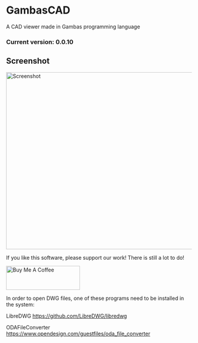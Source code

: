 # GambasCAD
A CAD viewer made in Gambas programming language
### Current version: 0.0.10

## Screenshot

<a href="https://github.com/tercoide/GambasCAD/blob/main/screenshot1.png" target="_blank"><img src="https://github.com/tercoide/GambasCAD/blob/main/screenshot1.png" alt="Screenshot" width="800" height="480" ></a>

If you like this software, please support our work! There is still a lot to do! 

<a href="https://www.buymeacoffee.com/tercoide" target="_blank"><img src="https://cdn.buymeacoffee.com/buttons/v2/default-yellow.png" alt="Buy Me A Coffee" width="200" height="65" ></a>


In order to open DWG files, one of these programs need to be installed in the system:

 LibreDWG 
https://github.com/LibreDWG/libredwg

 ODAFileConverter
https://www.opendesign.com/guestfiles/oda_file_converter
